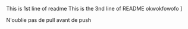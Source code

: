 This is 1st line of readme
This is the 3nd line of README
okwokfowofo
]

N'oublie pas de pull avant de push
